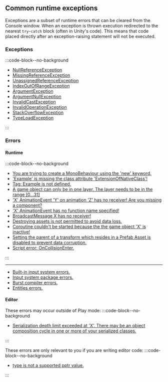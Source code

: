## Common runtime exceptions
Exceptions are a subset of runtime errors that can be cleared from the Console window.
When an exception is thrown execution redirected to the nearest `try`-`catch` block (often in Unity's code).
This means that code placed directly after an exception-raising statement will not be executed.

### Exceptions

:::code-block--no-background
- [NullReferenceException](Runtime%20Exceptions/NullReferenceException.md)
- [MissingReferenceException](Runtime%20Exceptions/MissingReferenceException.md)
- [UnassignedReferenceException](Runtime%20Exceptions/UnassignedReferenceException.md)
- [IndexOutOfRangeException](Runtime%20Exceptions/IndexOutOfRangeException.md)
- [ArgumentException](Runtime%20Exceptions/ArgumentException.md)
- [ArgumentNullException](Runtime%20Exceptions/ArgumentNullException.md)
- [InvalidCastException](Runtime%20Exceptions/InvalidCastException.md)
- [InvalidOperationException](Runtime%20Exceptions/InvalidOperationException.md)
- [StackOverflowException](Runtime%20Exceptions/StackOverflowException.md)
- [TypeLoadException](Runtime%20Exceptions/TypeLoadException.md)

:::

### Errors
#### Runtime
:::code-block--no-background
- [You are trying to create a MonoBehaviour using the 'new' keyword.](Runtime%20Errors/MonoBehaviourNew.md)
- ['Example' is missing the class attribute 'ExtensionOfNativeClass'!](Script%20Loading%20Issues.md)
- [Tag: Example is not defined.](Runtime%20Errors/Undefined%20Tag.md)
- [A game object can only be in one layer. The layer needs to be in the range [0...31]](Runtime%20Errors/Undefined%20Layer.md)
- ['X' AnimationEvent 'Y' on animation 'Z' has no receiver! Are you missing a component?](Animation/Animation%20Event/Receivers.md)
- ['X' AnimationEvent has no function name specified!](Animation/Animation%20Event/Functions.md)
- [BroadcastMessage X has no receiver!](Runtime%20Errors/BroadcastMessage.md)
- [Destroying assets is not permitted to avoid data loss.](Runtime%20Errors/Destroying%20Assets.md)
- [Coroutine couldn't be started because the the game object 'X' is inactive!](Coroutines/Inactive%20Objects.md)
- [Setting the parent of a transform which resides in a Prefab Asset is disabled to prevent data corruption.](Runtime%20Errors/Prefab%20Modifications_Parents.md)
- [Script error: OnCollisionEnter.](Physics%20Messages/2%20Collision%20Messages%202D.md)

:::

---
- [Built-in input system errors.](Programming/Input/Built-In%20Input.md)
- [Input system package errors.](Programming/Input/Input%20System/Errors.md)
- [Burst compiler errors.](DOTS/Burst/Common%20Errors.md)
- [Entities errors.](DOTS/Entities/Common%20Errors.md)

#### Editor
These errors may occur outside of Play mode:
:::code-block--no-background

- [Serialization depth limit exceeded at 'X'. There may be an object composition cycle in one or more of your serialized classes.](Runtime%20Errors/Serialization%20Depth%20Limit.md)

:::

These errors are only relevant to you if you are writing editor code:
:::code-block--no-background
- [type is not a supported pptr value.](Runtime%20Errors/ObjectReferenceValue%20Error.md)

:::

